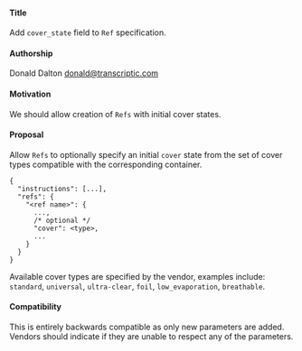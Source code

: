 #### **Title**
Add `cover_state` field to `Ref` specification.

#### **Authorship**
Donald Dalton <donald@transcriptic.com>

#### **Motivation**
We should allow creation of `Refs` with initial cover states.

#### **Proposal**
Allow `Refs` to optionally specify an initial `cover` state from the set of cover types compatible with the corresponding container.

```
{
  "instructions": [...],
  "refs": {
    "<ref name>": {
      ...,
      /* optional */
      "cover": <type>,
      ...
    }
  }
}
```

Available cover types are specified by the vendor, examples include: `standard`, `universal`, `ultra-clear`, `foil`, `low_evaporation`, `breathable`.

#### **Compatibility**
This is entirely backwards compatible as only new parameters are added. Vendors should indicate if they are unable to respect any of the parameters.
